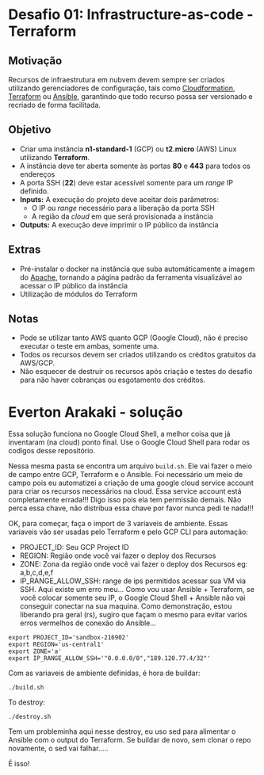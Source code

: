 # Desafio 01: Infrastructure-as-code - Terraform

## Motivação

Recursos de infraestrutura em nubvem devem sempre ser criados utilizando gerenciadores de configuração, tais como [Cloudformation](https://aws.amazon.com/cloudformation/), [Terraform](https://www.terraform.io/) ou [Ansible](https://www.ansible.com/), garantindo que todo recurso possa ser versionado e recriado de forma facilitada.

## Objetivo

- Criar uma instância **n1-standard-1** (GCP) ou **t2.micro** (AWS) Linux utilizando **Terraform**.
- A instância deve ter aberta somente às portas **80** e **443** para todos os endereços
- A porta SSH (**22**) deve estar acessível somente para um _range_ IP definido.
- **Inputs:** A execução do projeto deve aceitar dois parâmetros:
  - O IP ou _range_ necessário para a liberação da porta SSH
  - A região da _cloud_ em que será provisionada a instância
- **Outputs:** A execução deve imprimir o IP público da instância


## Extras

- Pré-instalar o docker na instância que suba automáticamente a imagem do [Apache](https://hub.docker.com/_/httpd/), tornando a página padrão da ferramenta visualizável ao acessar o IP público da instância
- Utilização de módulos do Terraform

## Notas
- Pode se utilizar tanto AWS quanto GCP (Google Cloud), não é preciso executar o teste em ambas, somente uma.
- Todos os recursos devem ser criados utilizando os créditos gratuitos da AWS/GCP.
- Não esquecer de destruir os recursos após criação e testes do desafio para não haver cobranças ou esgotamento dos créditos.

# Everton Arakaki - solução

Essa solução funciona no Google Cloud Shell, a melhor coisa que já inventaram (na cloud) ponto final. 
Use o Google Cloud Shell para rodar os codigos desse repositório.

Nessa mesma pasta se encontra um arquivo `build.sh`.
Ele vai fazer o meio de campo entre GCP, Terraform e o Ansible. Foi necessário um meio de campo pois eu automatizei a criação de uma google cloud service account para criar os recursos necessários na cloud. Essa service account está completamente errada!!! Digo isso pois ela tem permissão demais. Não perca essa chave, não distribua essa chave por favor nunca pedi te nada!!! 

OK, para começar, faça o import de 3 variaveis de ambiente. Essas variaveis vão ser usadas pelo Terraform e pelo GCP CLI para automação:

- PROJECT_ID: Seu GCP Project ID
- REGION: Região onde você vai fazer o deploy dos Recursos
- ZONE: Zona da região onde você vai fazer o deploy dos Recursos eg: a,b,c,d,e,f
- IP_RANGE_ALLOW_SSH: range de ips permitidos acessar sua VM via SSH. Aqui existe um erro meu... Como vou usar Ansible + Terraform, se você colocar somente seu IP, o Google Cloud Shell + Ansible não vai conseguir conectar na sua maquina. Como demonstração, estou liberando pra geral (rs), sugiro que façam o mesmo para evitar varios erros vermelhos de conexão do Ansible...  

```
export PROJECT_ID='sandbox-216902'
export REGION='us-central1'
export ZONE='a'
export IP_RANGE_ALLOW_SSH='"0.0.0.0/0","189.120.77.4/32"'
```

Com as variaveis de ambiente definidas, é hora de buildar:
```
./build.sh
```

To destroy:
```
./destroy.sh
```

Tem um probleminha aqui nesse destroy, eu uso sed para alimentar o Ansible com o output do Terraform. Se buildar de novo, sem clonar o repo novamente, o sed vai falhar.....

É isso!